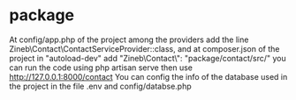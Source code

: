 # package
At config/app.php of the project among the providers  add the line Zineb\Contact\ContactServiceProvider::class, 
and at composer.json of the project in "autoload-dev"  add "Zineb\\Contact\\": "package/contact/src/"
you can run the code using php artisan serve then use http://127.0.0.1:8000/contact
You can config the info of the database used in the project in the file .env and config/databse.php
